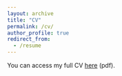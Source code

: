 ```yaml
---
layout: archive
title: "CV"
permalink: /cv/
author_profile: true
redirect_from:
  - /resume
---
```


<div id="pdf">
  <object width="100" height="75" type="application/pdf" data="../files/Kraft_CV.pdf?#toolbar=0&navpanes=0" id="pdf_content">
    <p>You can access my full CV <a href="../files/Kraft_CV.pdf">here</a> (pdf).</p>
  </object>
</div>
